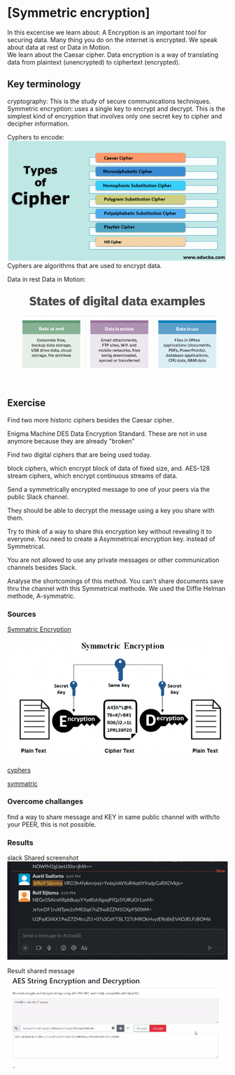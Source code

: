 # [Symmetric encryption]

In this excercise we learn about:
A Encryption is an important tool for securing data. 
Many thing you do on the internet is encrypted. 
We speak about data at rest or Data in Motion.  
We learn about the Caesar cipher.
Data encryption is a way of translating data from plaintext (unencrypted) to ciphertext (encrypted). 

## Key terminology
cryptography: This is the study of secure communications techniques. 
Symmetric encryption: uses a single key to encrypt and decrypt. This is the simplest kind of encryption that involves only one secret key to cipher and decipher information.

Cyphers to encode: 
![cyphers](../00_includes/Cyphers.png)
Cyphers are algorithms that are used to encrypt data. 

Data in rest Data in Motion:
![restmotion](../00_includes/data%20rest%20motion.png)

## Exercise
Find two more historic ciphers besides the Caesar cipher.

Enigma Machine 
DES Data Encryption Standard.
These are not in use anymore because they are already "broken" 

Find two digital ciphers that are being used today.

block ciphers, which encrypt block of data of fixed size, and. AES-128
stream ciphers, which encrypt continuous streams of data.

Send a symmetrically encrypted message to one of your peers via the public Slack channel.

They should be able to decrypt the message using a key you share with them. 

Try to think of a way to share this encryption key without revealing it to everyone.
You need to create a Asymmetrical encryption key.   instead of Symmetrical. 

You are not allowed to use any private messages or other communication channels besides Slack. 

Analyse the shortcomings of this method.
You can't share documents save thru the channel with this Symmetrical methode.  We used the Diffie Helman methode, A-symmatric. 

### Sources
[Symmatric Encryption](https://www.ssl2buy.com/wiki/symmetric-vs-asymmetric-encryption-what-are-differences)

![symmetrical](../00_includes/Symmetrical%20Encryption.png)

[cyphers](https://www.educba.com/types-of-cipher/)

[symmatric](https://www.youtube.com/watch?v=AQDCe585Lnc)



### Overcome challanges
find a way to share message and KEY in same public channel with with/to your PEER, this is not possible. 

### Results
slack Shared screenshot
![slack](../00_includes/Slack%20shared.png)

Result shared message
![resultmessage](../00_includes/result%20AES.png)
